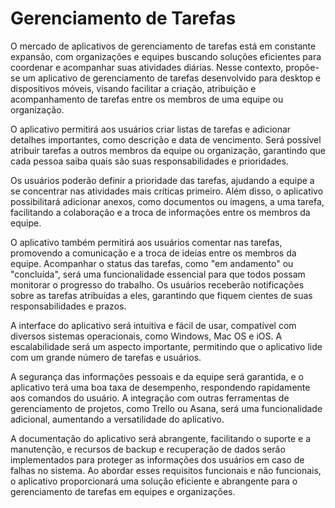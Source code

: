 # Gerenciamento de Tarefas

O mercado de aplicativos de gerenciamento de tarefas está em constante expansão, com organizações e equipes buscando soluções eficientes para coordenar e acompanhar suas atividades diárias. Nesse contexto, propõe-se um aplicativo de gerenciamento de tarefas desenvolvido para desktop e dispositivos móveis, visando facilitar a criação, atribuição e acompanhamento de tarefas entre os membros de uma equipe ou organização.

O aplicativo permitirá aos usuários criar listas de tarefas e adicionar detalhes importantes, como descrição e data de vencimento. Será possível atribuir tarefas a outros membros da equipe ou organização, garantindo que cada pessoa saiba quais são suas responsabilidades e prioridades.

Os usuários poderão definir a prioridade das tarefas, ajudando a equipe a se concentrar nas atividades mais críticas primeiro. Além disso, o aplicativo possibilitará adicionar anexos, como documentos ou imagens, a uma tarefa, facilitando a colaboração e a troca de informações entre os membros da equipe.

O aplicativo também permitirá aos usuários comentar nas tarefas, promovendo a comunicação e a troca de ideias entre os membros da equipe. Acompanhar o status das tarefas, como "em andamento" ou "concluída", será uma funcionalidade essencial para que todos possam monitorar o progresso do trabalho. Os usuários receberão notificações sobre as tarefas atribuídas a eles, garantindo que fiquem cientes de suas responsabilidades e prazos.

A interface do aplicativo será intuitiva e fácil de usar, compatível com diversos sistemas operacionais, como Windows, Mac OS e iOS. A escalabilidade será um aspecto importante, permitindo que o aplicativo lide com um grande número de tarefas e usuários.

A segurança das informações pessoais e da equipe será garantida, e o aplicativo terá uma boa taxa de desempenho, respondendo rapidamente aos comandos do usuário. A integração com outras ferramentas de gerenciamento de projetos, como Trello ou Asana, será uma funcionalidade adicional, aumentando a versatilidade do aplicativo.

A documentação do aplicativo será abrangente, facilitando o suporte e a manutenção, e recursos de backup e recuperação de dados serão implementados para proteger as informações dos usuários em caso de falhas no sistema. Ao abordar esses requisitos funcionais e não funcionais, o aplicativo proporcionará uma solução eficiente e abrangente para o gerenciamento de tarefas em equipes e organizações.
